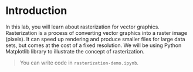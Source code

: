 # Introduction

In this lab, you will learn about rasterization for vector graphics. Rasterization is a process of converting vector graphics into a raster image (pixels). It can speed up rendering and produce smaller files for large data sets, but comes at the cost of a fixed resolution. We will be using Python Matplotlib library to illustrate the concept of rasterization.

> You can write code in `rasterization-demo.ipynb`.
